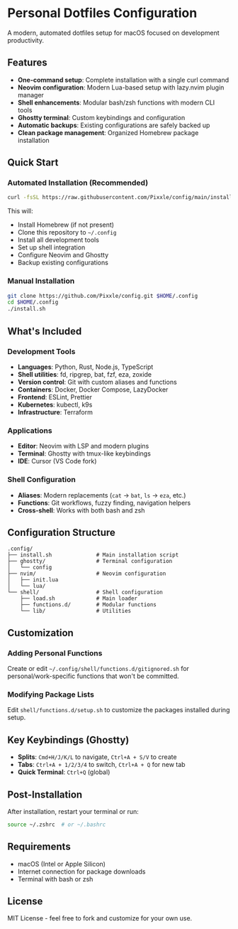 # Personal Dotfiles Configuration

A modern, automated dotfiles setup for macOS focused on development productivity.

## Features

- **One-command setup**: Complete installation with a single curl command
- **Neovim configuration**: Modern Lua-based setup with lazy.nvim plugin manager
- **Shell enhancements**: Modular bash/zsh functions with modern CLI tools
- **Ghostty terminal**: Custom keybindings and configuration
- **Automatic backups**: Existing configurations are safely backed up
- **Clean package management**: Organized Homebrew package installation

## Quick Start

### Automated Installation (Recommended)

```bash
curl -fsSL https://raw.githubusercontent.com/Pixxle/config/main/install.sh | bash
```

This will:
- Install Homebrew (if not present)
- Clone this repository to `~/.config`
- Install all development tools
- Set up shell integration
- Configure Neovim and Ghostty
- Backup existing configurations

### Manual Installation

```bash
git clone https://github.com/Pixxle/config.git $HOME/.config
cd $HOME/.config
./install.sh
```

## What's Included

### Development Tools
- **Languages**: Python, Rust, Node.js, TypeScript
- **Shell utilities**: fd, ripgrep, bat, fzf, eza, zoxide
- **Version control**: Git with custom aliases and functions
- **Containers**: Docker, Docker Compose, LazyDocker
- **Frontend**: ESLint, Prettier
- **Kubernetes**: kubectl, k9s
- **Infrastructure**: Terraform

### Applications
- **Editor**: Neovim with LSP and modern plugins
- **Terminal**: Ghostty with tmux-like keybindings
- **IDE**: Cursor (VS Code fork)

### Shell Configuration
- **Aliases**: Modern replacements (`cat` → `bat`, `ls` → `eza`, etc.)
- **Functions**: Git workflows, fuzzy finding, navigation helpers
- **Cross-shell**: Works with both bash and zsh

## Configuration Structure

```
.config/
├── install.sh              # Main installation script
├── ghostty/                # Terminal configuration
│   └── config
├── nvim/                   # Neovim configuration
│   ├── init.lua
│   └── lua/
└── shell/                  # Shell configuration
    ├── load.sh             # Main loader
    ├── functions.d/        # Modular functions
    └── lib/                # Utilities
```

## Customization

### Adding Personal Functions
Create or edit `~/.config/shell/functions.d/gitignored.sh` for personal/work-specific functions that won't be committed.

### Modifying Package Lists
Edit `shell/functions.d/setup.sh` to customize the packages installed during setup.

## Key Keybindings (Ghostty)

- **Splits**: `Cmd+H/J/K/L` to navigate, `Ctrl+A + S/V` to create
- **Tabs**: `Ctrl+A + 1/2/3/4` to switch, `Ctrl+A + Q` for new tab
- **Quick Terminal**: `Ctrl+Q` (global)

## Post-Installation

After installation, restart your terminal or run:
```bash
source ~/.zshrc  # or ~/.bashrc
```

## Requirements

- macOS (Intel or Apple Silicon)
- Internet connection for package downloads
- Terminal with bash or zsh

## License

MIT License - feel free to fork and customize for your own use.
